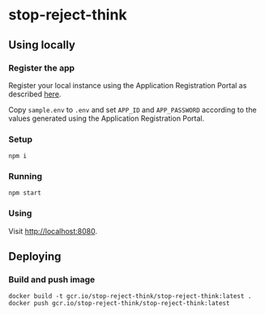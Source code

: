 # stop-reject-think

## Using locally

### Register the app

Register your local instance using the Application Registration Portal
as described
[here](https://docs.microsoft.com/en-us/outlook/rest/node-tutorial#register-the-app).

Copy `sample.env` to `.env` and set `APP_ID` and `APP_PASSWORD`
according to the values generated using the Application Registration
Portal.

### Setup

```
npm i
```

### Running

```
npm start
```

### Using

Visit <http://localhost:8080>.

## Deploying

### Build and push image

```
docker build -t gcr.io/stop-reject-think/stop-reject-think:latest .
docker push gcr.io/stop-reject-think/stop-reject-think:latest
```
